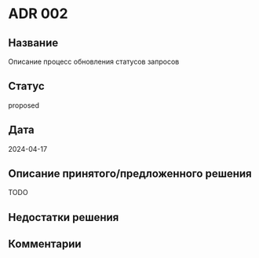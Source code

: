 # ADR 002

## Название
Описание процесс обновления статусов запросов

## Статус
proposed

## Дата
2024-04-17

## Описание принятого/предложенного решения
TODO

## Недостатки решения


## Комментарии

